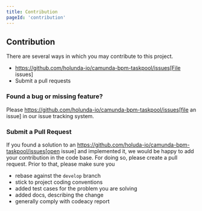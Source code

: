 ```yaml
---
title: Contribution
pageId: 'contribution'
---
```


## Contribution

There are several ways in which you may contribute to this project.

* https://github.com/holunda-io/camunda-bpm-taskpool/issues[File issues]
* Submit a pull requests

### Found a bug or missing feature?

Please https://github.com/holunda-io/camunda-bpm-taskpool/issues[file an issue] in our
issue tracking system.

### Submit a Pull Request

If you found a solution to an https://github.com/holuda-io/camunda-bpm-taskpool/issues[open issue]
and implemented it, we would be happy to add your contribution in the code base. For doing so,
please create a pull request. Prior to that, please make sure you

- rebase against the `develop` branch
- stick to project coding conventions
- added test cases for the problem you are solving
- added docs, describing the change
- generally comply with codeacy report
